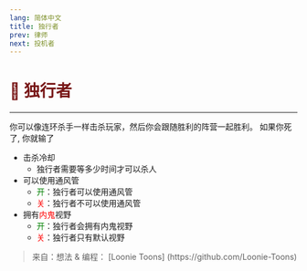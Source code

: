 ```yaml
---
lang: 简体中文
title: 独行者
prev: 律师
next: 投机者
---
```


# <font color="#781717">🤠 <b>独行者</b></font> <Badge text="Benign" type="tip" vertical="middle"/>

***

你可以像连环杀手一样击杀玩家，然后你会跟随胜利的阵营一起胜利。 如果你死了, 你就输了

- 击杀冷却
  - 独行者需要等多少时间才可以杀人
- 可以使用通风管
  - <font color=green>开</font>：独行者可以使用通风管
  - <font color=red>关</font>：独行者不可以使用通风管
- 拥有<font color=red>内鬼</font>视野
  - <font color=green>开</font>：独行者会拥有内鬼视野
  - <font color=red>关</font>：独行者只有默认视野

> 来自：想法 & 编程： [Loonie Toons]
> (https\://github.com/Loonie-Toons)
